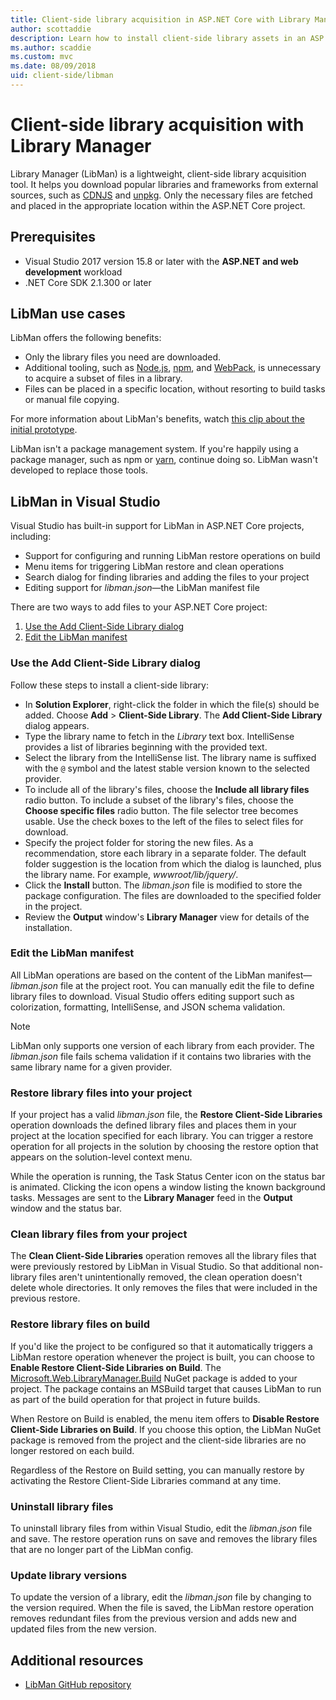 ```yaml
---
title: Client-side library acquisition in ASP.NET Core with Library Manager (LibMan)
author: scottaddie
description: Learn how to install client-side library assets in an ASP.NET Core project using Library Manager (LibMan).
ms.author: scaddie
ms.custom: mvc
ms.date: 08/09/2018
uid: client-side/libman
---
```

# Client-side library acquisition with Library Manager

Library Manager (LibMan) is a lightweight, client-side library acquisition tool. It helps you download popular libraries and frameworks from external sources, such as [CDNJS](https://cdnjs.com/) and [unpkg](https://unpkg.com/#/). Only the necessary files are fetched and placed in the appropriate location within the ASP.NET Core project.

## Prerequisites

* Visual Studio 2017 version 15.8 or later with the **ASP.NET and web development** workload
* .NET Core SDK 2.1.300 or later

## LibMan use cases

LibMan offers the following benefits:

* Only the library files you need are downloaded.
* Additional tooling, such as [Node.js](https://nodejs.org), [npm](https://www.npmjs.com), and [WebPack](https://webpack.js.org), is unnecessary to acquire a subset of files in a library.
* Files can be placed in a specific location, without resorting to build tasks or manual file copying.

For more information about LibMan's benefits, watch [this clip about the initial prototype](https://channel9.msdn.com/Events/Build/2017/B8073#time=43m34s).

LibMan isn't a package management system. If you're happily using a package manager, such as npm or [yarn](https://yarnpkg.com), continue doing so. LibMan wasn't developed to replace those tools.

## LibMan in Visual Studio

Visual Studio has built-in support for LibMan in ASP.NET Core projects, including:

* Support for configuring and running LibMan restore operations on build
* Menu items for triggering LibMan restore and clean operations
* Search dialog for finding libraries and adding the files to your project
* Editing support for *libman.json*&mdash;the LibMan manifest file

There are two ways to add files to your ASP.NET Core project:

1. [Use the Add Client-Side Library dialog](#use-the-add-client-side-library-dialog)
1. [Edit the LibMan manifest](#edit-the-libman-manifest)

### Use the Add Client-Side Library dialog

Follow these steps to install a client-side library:

* In **Solution Explorer**, right-click the folder in which the file(s) should be added. Choose **Add** > **Client-Side Library**. The **Add Client-Side Library** dialog appears.
* Type the library name to fetch in the *Library* text box. IntelliSense provides a list of libraries beginning with the provided text.
* Select the library from the IntelliSense list. The library name is suffixed with the `@` symbol and the latest stable version known to the selected provider.
* To include all of the library's files, choose the **Include all library files** radio button. To include a subset of the library's files, choose the **Choose specific files** radio button. The file selector tree becomes usable. Use the check boxes to the left of the files to select files for download.
* Specify the project folder for storing the new files. As a recommendation, store each library in a separate folder. The default folder suggestion is the location from which the dialog is launched, plus the library name. For example, *wwwroot/lib/jquery/*.
* Click the **Install** button. The *libman.json* file is modified to store the package configuration. The files are downloaded to the specified folder in the project.
* Review the **Output** window's **Library Manager** view for details of the installation.

### Edit the LibMan manifest

All LibMan operations are based on the content of the LibMan manifest&mdash;*libman.json* file at the project root. You can manually edit the file to define library files to download. Visual Studio offers editing support such as colorization, formatting, IntelliSense, and JSON schema validation.

> [!NOTE]
> LibMan only supports one version of each library from each provider. The *libman.json* file fails schema validation if it contains two libraries with the same library name for a given provider.

### Restore library files into your project

If your project has a valid *libman.json* file, the **Restore Client-Side Libraries** operation downloads the defined library files and places them in your project at the location specified for each library. You can trigger a restore operation for all projects in the solution by choosing the restore option that appears on the solution-level context menu.

While the operation is running, the Task Status Center icon on the status bar is animated. Clicking the icon opens a window listing the known background tasks. Messages are sent to the **Library Manager** feed in the **Output** window and the status bar.

### Clean library files from your project

The **Clean Client-Side Libraries** operation removes all the library files that were previously restored by LibMan in Visual Studio. So that additional non-library files aren't unintentionally removed, the clean operation doesn't delete whole directories. It only removes the files that were included in the previous restore.

### Restore library files on build

If you'd like the project to be configured so that it automatically triggers a LibMan restore operation whenever the project is built, you can choose to **Enable Restore Client-Side Libraries on Build**. The [Microsoft.Web.LibraryManager.Build](https://www.nuget.org/packages/Microsoft.Web.LibraryManager.Build/) NuGet package is added to your project. The package contains an MSBuild target that causes LibMan to run as part of the build operation for that project in future builds.

When Restore on Build is enabled, the menu item offers to **Disable Restore Client-Side Libraries on Build**. If you choose this option, the LibMan NuGet package is removed from the project and the client-side libraries are no longer restored on each build.

Regardless of the Restore on Build setting, you can manually restore by activating the Restore Client-Side Libraries command at any time.

### Uninstall library files

To uninstall library files from within Visual Studio, edit the *libman.json* file and save. The restore operation runs on save and removes the library files that are no longer part of the LibMan config.

### Update library versions

To update the version of a library, edit the *libman.json* file by changing to the version required. When the file is saved, the LibMan restore operation removes redundant files from the previous version and adds new and updated files from the new version.

## Additional resources

* [LibMan GitHub repository](https://github.com/aspnet/LibraryManager)
